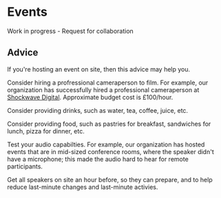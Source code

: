 # Events

Work in progress - Request for collaboration

## Advice

If you're hosting an event on site, then this advice may help you.

Consider hiring a profressional cameraperson to film. For example, our organization has successfully hired a professional cameraperson at [Shockwave Digital](https://www.shockwavedigital.io/). Approximate budget cost is £100/hour.

Consider providing drinks, such as water, tea, coffee, juice, etc. 

Consider providing food, such as pastries for breakfast, sandwiches for lunch, pizza for dinner, etc.

Test your audio capabilties. For example, our organization has hosted events that are in mid-sized conference rooms, where the speaker didn't have a microphone; this made the audio hard to hear for remote participants.

Get all speakers on site an hour before, so they can prepare, and to help reduce last-minute changes and last-minute activies.
